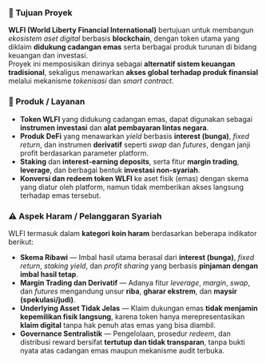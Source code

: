 ### 🎯 Tujuan Proyek

**WLFI (World Liberty Financial International)** bertujuan untuk membangun _ekosistem aset digital_ berbasis **blockchain**, dengan token utama yang diklaim **didukung cadangan emas** serta berbagai produk turunan di bidang keuangan dan investasi.  
Proyek ini memposisikan dirinya sebagai **alternatif sistem keuangan tradisional**, sekaligus menawarkan **akses global terhadap produk finansial** melalui mekanisme _tokenisasi_ dan _smart contract_.

### 💼 Produk / Layanan

- **Token WLFI** yang didukung cadangan emas, dapat digunakan sebagai **instrumen investasi** dan **alat pembayaran lintas negara**.
- **Produk DeFi** yang menawarkan _yield_ berbasis **interest (bunga)**, _fixed return_, dan instrumen **derivatif** seperti _swap_ dan _futures_, dengan janji profit berdasarkan parameter platform.
- **Staking** dan **interest-earning deposits**, serta fitur **margin trading**, **leverage**, dan berbagai bentuk **investasi non-syariah**.
- **Konversi dan redeem token WLFI** ke aset fisik (emas) dengan skema yang diatur oleh platform, namun tidak memberikan akses langsung terhadap emas tersebut.

### ⚠️ Aspek Haram / Pelanggaran Syariah

WLFI termasuk dalam **kategori koin haram** berdasarkan beberapa indikator berikut:

- **Skema Ribawi** — Imbal hasil utama berasal dari **interest (bunga)**, _fixed return_, _staking yield_, dan _profit sharing_ yang berbasis **pinjaman dengan imbal hasil tetap**.
- **Margin Trading dan Derivatif** — Adanya fitur _leverage_, _margin_, _swap_, dan _futures_ mengandung unsur **riba**, **gharar ekstrem**, dan **maysir (spekulasi/judi)**.
- **Underlying Asset Tidak Jelas** — Klaim dukungan emas **tidak menjamin kepemilikan fisik langsung**, karena token hanya merepresentasikan **klaim digital** tanpa hak penuh atas emas yang bisa diambil.
- **Governance Sentralistik** — Pengelolaan, prosedur _redeem_, dan distribusi reward bersifat **tertutup dan tidak transparan**, tanpa bukti nyata atas cadangan emas maupun mekanisme audit terbuka.
